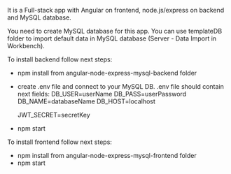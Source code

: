 It is a Full-stack app with Angular on frontend, node.js/express on backend and MySQL database.

You need to create MySQL database for this app.
You can use templateDB folder to import default data in MySQL database (Server - Data Import in Workbench).

To install backend follow next steps:
- npm install from angular-node-express-mysql-backend folder
- create .env file and connect to your MySQL DB. .env file should contain next fields:
    DB_USER=userName
    DB_PASS=userPassword
    DB_NAME=databaseName
    DB_HOST=localhost

    JWT_SECRET=secretKey
- npm start

To install frontend follow next steps:
- npm install from angular-node-express-mysql-frontend folder
- npm start